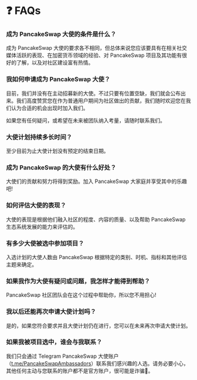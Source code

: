 # ❓ FAQs

### 成为 PancakeSwap 大使的条件是什么？&#x20;

成为 PancakeSwap 大使的要求各不相同，但总体来说您应该要具有在相关社交媒体活跃的表现、在加密货币领域的经验、对 PancakeSwap 项目及其功能有很好的了解，以及对社区建设富有热情。&#x20;

### 我如何申请成为 PancakeSwap 大使？&#x20;

目前，我们并没有在主动招募新的大使。不过只要有位置空缺，我们就会公布出来。我们高度赞赏您在作为普通用户期间为社区做出的贡献，我们随时欢迎您在我们认为合适的机会出现时加入我们。&#x20;

如果您有任何疑问，或希望在未来被团队纳入考量，请随时联系我们。

### 大使计划持续多长时间？&#x20;

至少目前为止大使计划没有预定的结束日期。

### 成为 PancakeSwap 的大使有什么好处？&#x20;

大使们的贡献和努力将得到奖励。加入 PancakeSwap 大家庭并享受其中的乐趣吧!

### 如何评估大使的表现？&#x20;

大使的表现是根据他们融入社区的程度、内容的质量、以及帮助 PancakeSwap 生态系统发展的能力来评估的。

### 有多少大使被选中参加项目？

入选计划的大使人数由 PancakeSwap 根据特定的类别、时机、指标和其他评估主题来确定。

### 如果我作为大使有疑问或问题，我怎样才能得到帮助？

PancakeSwap 社区团队会在这个过程中帮助你，所以您不用担心!

### 我以后还能再次申请大使计划吗？

是的，如果您符合要求并且大使计划仍在进行，您可以在未来再次申请大使计划。

### 如果我被项目选中，谁会与我联系？&#x20;

我们只会通过 Telegram PancakeSwap 大使账户（[t.me/PancakeSwapAmbassadors](https://t.me/PancakeSwapAmbassadors)）联系我们感兴趣的人选。请务必要小心，其他任何主动与您联系的账户都不是官方账户，很可能是诈骗🚨。
